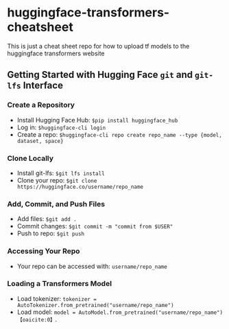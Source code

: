 # huggingface-transformers-cheatsheet
This is just a cheat sheet repo for how to upload tf models to the huggingface transformers website


## Getting Started with Hugging Face `git` and `git-lfs` Interface

### Create a Repository
- Install Hugging Face Hub: `$pip install huggingface_hub`
- Log in: `$huggingface-cli login`
- Create a repo: `$huggingface-cli repo create repo_name --type {model, dataset, space}`

### Clone Locally
- Install git-lfs: `$git lfs install`
- Clone your repo: `$git clone https://huggingface.co/username/repo_name`

### Add, Commit, and Push Files
- Add files: `$git add .`
- Commit changes: `$git commit -m "commit from $USER"`
- Push to repo: `$git push`

### Accessing Your Repo
- Your repo can be accessed with: `username/repo_name`

### Loading a Transformers Model
- Load tokenizer: `tokenizer = AutoTokenizer.from_pretrained("username/repo_name")`
- Load model: `model = AutoModel.from_pretrained("username/repo_name")`&#8203;``【oaicite:0】``&#8203;.

